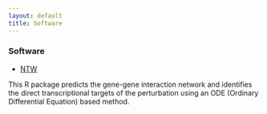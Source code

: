 ```yaml
---
layout: default
title: Software
---
```


### Software

* [NTW](http://bioconductor.org/packages/release/bioc/html/NTW.html)  

This R package predicts the gene-gene interaction network and identifies the direct transcriptional targets of the perturbation using an ODE (Ordinary Differential Equation) based method.

